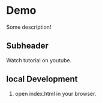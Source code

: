 # Demo

Some description!

## Subheader


Watch tutorial on youtube.

## local Development

1. open index.html in your browser.
